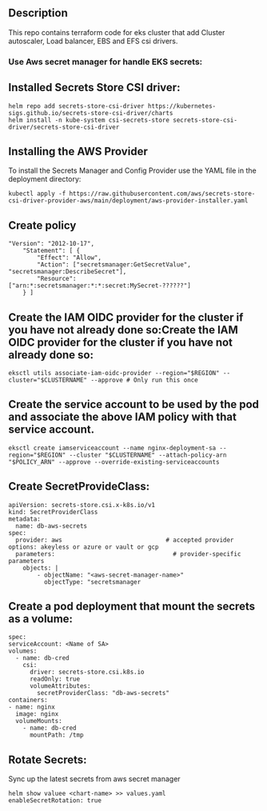 ## Description

This repo contains terraform code for eks cluster that add Cluster autoscaler, Load balancer, EBS and EFS csi drivers.

### Use Aws secret manager for handle EKS secrets:

## Installed Secrets Store CSI driver:

```
helm repo add secrets-store-csi-driver https://kubernetes-sigs.github.io/secrets-store-csi-driver/charts
helm install -n kube-system csi-secrets-store secrets-store-csi-driver/secrets-store-csi-driver
```

## Installing the AWS Provider
To install the Secrets Manager and Config Provider use the YAML file in the deployment directory:
```
kubectl apply -f https://raw.githubusercontent.com/aws/secrets-store-csi-driver-provider-aws/main/deployment/aws-provider-installer.yaml
```


## Create policy 

```
"Version": "2012-10-17",
    "Statement": [ {
        "Effect": "Allow",
        "Action": ["secretsmanager:GetSecretValue", "secretsmanager:DescribeSecret"],
        "Resource": ["arn:*:secretsmanager:*:*:secret:MySecret-??????"]
    } ]
```
## Create the IAM OIDC provider for the cluster if you have not already done so:Create the IAM OIDC provider for the cluster if you have not already done so:

```
eksctl utils associate-iam-oidc-provider --region="$REGION" --cluster="$CLUSTERNAME" --approve # Only run this once
```


## Create the service account to be used by the pod and associate the above IAM policy with that service account.

```
eksctl create iamserviceaccount --name nginx-deployment-sa --region="$REGION" --cluster "$CLUSTERNAME" --attach-policy-arn "$POLICY_ARN" --approve --override-existing-serviceaccounts
```

## Create SecretProvideClass:

```
apiVersion: secrets-store.csi.x-k8s.io/v1
kind: SecretProviderClass
metadata:
  name: db-aws-secrets
spec:
  provider: aws                             # accepted provider options: akeyless or azure or vault or gcp
  parameters:                                 # provider-specific parameters
    objects: |
        - objectName: "<aws-secret-manager-name>"
          objectType: "secretsmanager
```

## Create a pod deployment that mount the secrets as a volume:

```
spec:
serviceAccount: <Name of SA>
volumes:
  - name: db-cred
    csi:
      driver: secrets-store.csi.k8s.io
      readOnly: true
      volumeAttributes:
        secretProviderClass: "db-aws-secrets"
containers:
- name: nginx
  image: nginx
  volumeMounts:
    - name: db-cred
      mountPath: /tmp

```

## Rotate Secrets:
Sync up the latest secrets from aws secret manager

```
helm show valuee <chart-name> >> values.yaml
enableSecretRotation: true
```